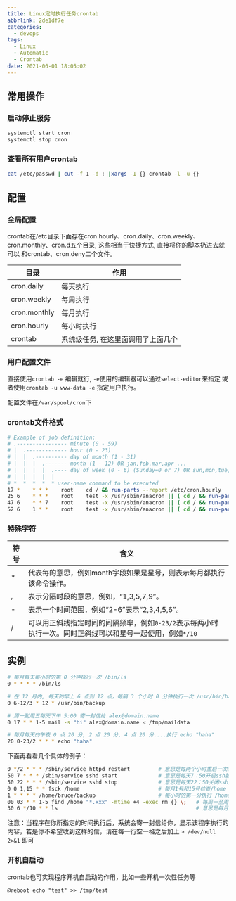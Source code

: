 ```yaml
---
title: Linux定时执行任务crontab
abbrlink: 2de1df7e
categories:
  - devops
tags:
  - Linux
  - Automatic
  - Crontab
date: 2021-06-01 18:05:02
---
```


## 常用操作

### 启动停止服务

```bash
systemctl start cron
systemctl stop cron
```

### 查看所有用户crontab

```bash
cat /etc/passwd | cut -f 1 -d : |xargs -I {} crontab -l -u {}
```

## 配置

### 全局配置

crontab在/etc目录下面存在cron.hourly、cron.daily、cron.weekly、cron.monthly、cron.d五个目录, 这些相当于快捷方式, 直接将你的脚本扔进去就可以
和crontab、cron.deny二个文件。

|      目录        |          作用                          |
| ------------ | ---------------------------------- |
| cron.daily   | 每天执行                           |
| cron.weekly  | 每周执行                           |
| cron.monthly | 每月执行                           |
| cron.hourly  | 每小时执行                         |
| crontab      | 系统级任务, 在这里面调用了上面几个 |

### 用户配置文件

直接使用`crontab -e` 编辑就行, `-e`使用的编辑器可以通过`select-editor`来指定
或者使用`crontab -u www-data -e` 指定用户执行。

配置文件在`/var/spool/cron`下

### crontab文件格式

```sh
# Example of job definition:
# .---------------- minute (0 - 59)
# |  .------------- hour (0 - 23)
# |  |  .---------- day of month (1 - 31)
# |  |  |  .------- month (1 - 12) OR jan,feb,mar,apr ...
# |  |  |  |  .---- day of week (0 - 6) (Sunday=0 or 7) OR sun,mon,tue,wed,thu,fri,sat
# |  |  |  |  |
# *  *  *  *  * user-name command to be executed
17 *    * * *    root    cd / && run-parts --report /etc/cron.hourly
25 6    * * *    root    test -x /usr/sbin/anacron || ( cd / && run-parts --report /etc/cron.daily )
47 6    * * 7    root    test -x /usr/sbin/anacron || ( cd / && run-parts --report /etc/cron.weekly )
52 6    1 * *    root    test -x /usr/sbin/anacron || ( cd / && run-parts --report /etc/cron.monthly )
```

### 特殊字符

| 符号 | 含义                                                                                                       |
| ---- | ---------------------------------------------------------------------------------------------------------- |
| *    | 代表每的意思，例如month字段如果是星号，则表示每月都执行该命令操作。                                        |
| ,    | 表示分隔时段的意思，例如，“1,3,5,7,9”。                                                                    |
| -    | 表示一个时间范围，例如“2-6”表示“2,3,4,5,6”。                                                               |
| /    | 可以用正斜线指定时间的间隔频率，例如`0-23/2`表示每两小时执行一次。同时正斜线可以和星号一起使用，例如`*/10` |

## 实例

```bash
# 每月每天每小时的第 0 分钟执行一次 /bin/ls
0 * * * * /bin/ls

# 在 12 月内, 每天的早上 6 点到 12 点，每隔 3 个小时 0 分钟执行一次 /usr/bin/backup
0 6-12/3 * 12 * /usr/bin/backup

# 周一到周五每天下午 5:00 寄一封信给 alex@domain.name
0 17 * * 1-5 mail -s "hi" alex@domain.name < /tmp/maildata

# 每月每天的午夜 0 点 20 分, 2 点 20 分, 4 点 20 分....执行 echo "haha"
20 0-23/2 * * * echo "haha"
```

下面再看看几个具体的例子：

```bash
0 */2 * * * /sbin/service httpd restart         # 意思是每两个小时重启一次apache
50 7 * * * /sbin/service sshd start             # 意思是每天7：50开启ssh服务
50 22 * * * /sbin/service sshd stop             # 意思是每天22：50关闭ssh服务
0 0 1,15 * * fsck /home                         # 每月1号和15号检查/home 磁盘
1 * * * * /home/bruce/backup                    # 每小时的第一分执行 /home/bruce/backup这个文件
00 03 * * 1-5 find /home "*.xxx" -mtime +4 -exec rm {} \;   # 每周一至周五3点钟，在目录/home中，查找文件名为*.xxx的文件，并删除4天前的文件。
30 6 */10 * * ls                                            # 意思是每月的1、11、21、31日是的6：30执行一次ls命令
```

注意：当程序在你所指定的时间执行后，系统会寄一封信给你，显示该程序执行的内容，若是你不希望收到这样的信，请在每一行空一格之后加上 `> /dev/null 2>&1` 即可

### 开机自启动

crontab也可实现程序开机自启动的作用，比如一些开机一次性任务等

```cron
@reboot echo "test" >> /tmp/test
```
